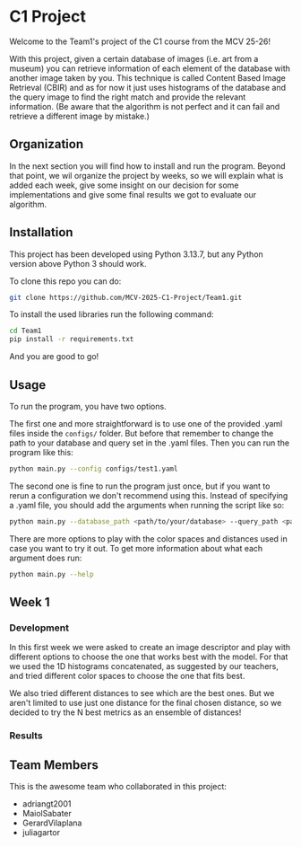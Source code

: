 # C1 Project
Welcome to the Team1's project of the C1 course from the MCV 25-26!

With this project, given a certain database of images (i.e. art from a museum) you can retrieve information of each element of the database with another image taken by you. This technique is called Content Based Image Retrieval (CBIR) and as for now it just uses histograms of the database and the query image to find the right match and provide the relevant information. (Be aware that the algorithm is not perfect and it can fail and retrieve a different image by mistake.)

## Organization
In the next section you will find how to install and run the program. Beyond that point, we wil organize the project by weeks, so we will explain what is added each week, give some insight on our decision for some implementations and give some final results we got to evaluate our algorithm.

## Installation
This project has been developed using Python 3.13.7, but any Python version above Python 3 should work.

To clone this repo you can do:

```bash
git clone https://github.com/MCV-2025-C1-Project/Team1.git
```


To install the used libraries run the following command:

```bash
cd Team1
pip install -r requirements.txt
```

And you are good to go!

## Usage

To run the program, you have two options.

The first one and more straightforward is to use one of the provided .yaml files inside the ```configs/``` folder. But before that remember to change the path to your database and query set in the .yaml files. Then you can run the program like this:

```bash
python main.py --config configs/test1.yaml
```

The second one is fine to run the program just once, but if you want to rerun a configuration we don't recommend using this. Instead of specifying a .yaml file, you should add the arguments when running the script like so:

```bash
python main.py --database_path <path/to/your/database> --query_path <path/to/your/query/set> --k 1
```

There are more options to play with the color spaces and distances used in case you want to try it out. To get more information about what each argument does run:
```bash
python main.py --help
```

## Week 1
### Development
In this first week we were asked to create an image descriptor and play with different options to choose the one that works best with the model. For that we used the 1D histograms concatenated, as suggested by our teachers, and tried different color spaces to choose the one that fits best.

We also tried different distances to see which are the best ones. But we aren't limited to use just one distance for the final chosen distance, so we decided to try the N best metrics as an ensemble of distances!

### Results


## Team Members
This is the awesome team who collaborated in this project:
* adriangt2001
* MaiolSabater
* GerardVilaplana
* juliagartor
